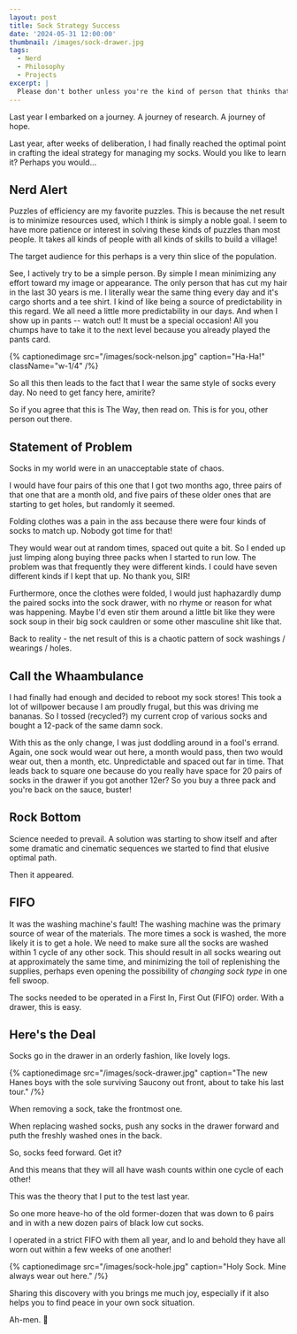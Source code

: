 ```yaml
---
layout: post
title: Sock Strategy Success
date: '2024-05-31 12:00:00'
thumbnail: /images/sock-drawer.jpg
tags:
  - Nerd
  - Philosophy
  - Projects
excerpt: |
  Please don't bother unless you're the kind of person that thinks that having 12 pairs of the same sock is the way to do it. Otherwise, Welcome Friend!
---
```


Last year I embarked on a journey. A journey of research. A journey of hope.

Last year, after weeks of deliberation, I had finally reached the optimal point in crafting the ideal strategy for managing my socks. Would you like to learn it? Perhaps you would...

## Nerd Alert

Puzzles of efficiency are my favorite puzzles. This is because the net result is to minimize resources used, which I think is simply a noble goal. I seem to have more patience or interest in solving these kinds of puzzles than most people. It takes all kinds of people with all kinds of skills to build a village!

The target audience for this perhaps is a very thin slice of the population.

See, I actively try to be a simple person. By simple I mean minimizing any effort toward my image or appearance. The only person that has cut my hair in the last 30 years is me. I literally wear the same thing every day and it's cargo shorts and a tee shirt. I kind of like being a source of predictability in this regard. We all need a little more predictability in our days. And when I show up in pants -- watch out! It must be a special occasion! All you chumps have to take it to the next level because you already played the pants card.

{% captionedimage src="/images/sock-nelson.jpg" caption="Ha-Ha!" className="w-1/4" /%}

So all this then leads to the fact that I wear the same style of socks every day. No need to get fancy here, amirite?

So if you agree that this is The Way, then read on. This is for you, other person out there.

## Statement of Problem

Socks in my world were in an unacceptable state of chaos.

I would have four pairs of this one that I got two months ago, three pairs of that one that are a month old, and five pairs of these older ones that are starting to get holes, but randomly it seemed.

Folding clothes was a pain in the ass because there were four kinds of socks to match up. Nobody got time for that!

They would wear out at random times, spaced out quite a bit. So I ended up just limping along buying three packs when I started to run low. The problem was that frequently they were different kinds. I could have seven different kinds if I kept that up. No thank you, SIR!

Furthermore, once the clothes were folded, I would just haphazardly dump the paired socks into the sock drawer, with no rhyme or reason for what was happening. Maybe I'd even stir them around a little bit like they were sock soup in their big sock cauldren or some other masculine shit like that.

Back to reality - the net result of this is a chaotic pattern of sock washings / wearings / holes.

## Call the Whaambulance

I had finally had enough and decided to reboot my sock stores! This took a lot of willpower because I am proudly frugal, but this was driving me bananas. So I tossed (recycled?) my current crop of various socks and bought a 12-pack of the same damn sock.

With this as the only change, I was just doddling around in a fool's errand. Again, one sock would wear out here, a month would pass, then two would wear out, then a month, etc. Unpredictable and spaced out far in time. That leads back to square one because do you really have space for 20 pairs of socks in the drawer if you got another 12er? So you buy a three pack and you're back on the sauce, buster!

## Rock Bottom

Science needed to prevail. A solution was starting to show itself and after some dramatic and cinematic sequences we started to find that elusive optimal path.

Then it appeared.

## FIFO

It was the washing machine's fault! The washing machine was the primary source of wear of the materials. The more times a sock is washed, the more likely it is to get a hole. We need to make sure all the socks are washed within 1 cycle of any other sock. This should result in all socks wearing out at approximately the same time, and minimizing the toil of replenishing the supplies, perhaps even opening the possibility of _changing sock type_ in one fell swoop.

The socks needed to be operated in a First In, First Out (FIFO) order. With a drawer, this is easy.

## Here's the Deal

Socks go in the drawer in an orderly fashion, like lovely logs.

{% captionedimage src="/images/sock-drawer.jpg" caption="The new Hanes boys with the sole surviving Saucony out front, about to take his last tour." /%}

When removing a sock, take the frontmost one.

When replacing washed socks, push any socks in the drawer forward and puth the freshly washed ones in the back.

So, socks feed forward. Get it?

And this means that they will all have wash counts within one cycle of each other!

This was the theory that I put to the test last year.

So one more heave-ho of the old former-dozen that was down to 6 pairs and in with a new dozen pairs of black low cut socks.

I operated in a strict FIFO with them all year, and lo and behold they have all worn out within a few weeks of one another!

{% captionedimage src="/images/sock-hole.jpg" caption="Holy Sock. Mine always wear out here." /%}

Sharing this discovery with you brings me much joy, especially if it also helps you to find peace in your own sock situation.

Ah-men.
🙏

